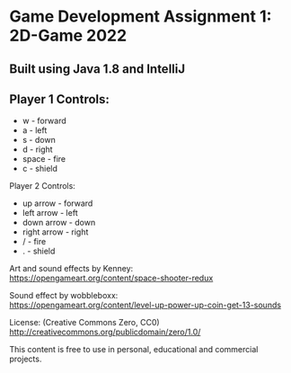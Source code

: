 
# Game Development Assignment 1: 2D-Game 2022

## Built using Java 1.8 and IntelliJ
  
## Player 1 Controls:  
- w - forward  
- a - left  
- s - down  
- d - right  
- space - fire  
- c - shield  
  
Player 2 Controls:  
- up arrow - forward  
- left arrow  - left  
- down arrow  - down  
- right arrow  - right  
- / - fire  
- . - shield  
  
Art and sound effects by Kenney:  
https://opengameart.org/content/space-shooter-redux  
  
Sound effect by wobbleboxx:  
https://opengameart.org/content/level-up-power-up-coin-get-13-sounds  
  
License: (Creative Commons Zero, CC0)  
http://creativecommons.org/publicdomain/zero/1.0/  
  
This content is free to use in personal, educational and commercial projects.
